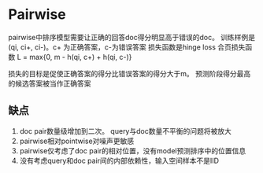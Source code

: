 # Pairwise

pairwise中排序模型需要让正确的回答doc得分明显高于错误的doc。 训练样例是 (qi, ci+, ci-)。c+
为正确答案，c-为错误答案
损失函数是hinge loss 合页损失函数
L = max{0, m - h(qi, c+) + h(qi, c-)}

损失的目标是促使正确答案的得分比错误答案的得分大于m。 预测阶段得分最高的候选答案被当作正确答案

## 缺点
1. doc pair数量级增加到二次。 query与doc数量不平衡的问题将被放大
2. pairwise相对pointwise对噪声更敏感
3. pairwise仅考虑了doc pair的相对位置，没有model预测排序中的位置信息
4. 没有考虑query和doc pair间的内部依赖性，输入空间样本不是IID



